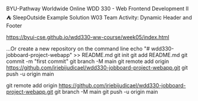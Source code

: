 BYU-Pathway Worldwide Online
WDD 330 - Web Frontend Development II
⛺ SleepOutside Example Solution
W03 Team Activity: Dynamic Header and Footer

https://byui-cse.github.io/wdd330-ww-course/week05/index.html


…Or create a new repository on the command line
echo "# wdd330-jobboard-project-webapp" >> README.md
git init
git add README.md
git commit -m "first commit"
git branch -M main
git remote add origin https://github.com/iriebijudicael/wdd330-jobboard-project-webapp.git
git push -u origin main

git remote add origin https://github.com/iriebijudicael/wdd330-jobboard-project-webapp.git
git branch -M main
git push -u origin main
